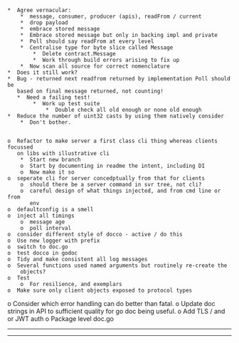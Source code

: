     *  Agree vernacular:
        *  message, consumer, producer (apis), readFrom / current
        *  drop payload
        *  embrace stored message
        *  Embrace stored message but only in backing impl and private
        *  Poll should say readFrom at every level
        *  Centralise type for byte slice called Message
            *  Delete contract.Message
            *  Work through build errors arising to fix up
        *  Now scan all source for correct nomenclature
    *  Does it still work?
    *  Bug - returned next readfrom returned by implementation Poll should be 
       based on final message returned, not counting!
       *  Need a failing test!
            *  Work up test suite
                *  Double check all old enough or none old enough
    *  Reduce the number of uint32 casts by using them natively consider
        *  Don't bother.


    o  Refactor to make server a first class cli thing whereas clients focussed
       on libs with illustrative cli
        *  Start new branch
        o  Start by documenting in readme the intent, including DI
        o  Now make it so
    o  seperate cli for server concedptually from that for clients
        o  should there be a server command in svr tree, not cli?
        o  careful design of what things injected, and from cmd line or from
           env
    o  defaultconfig is a smell
    o  inject all timings
        o  message age
        o  poll interval
    o  consider different style of docco - active / do this
    o  Use new logger with prefix
    o  switch to doc.go
    o  test docco in godoc
    o  Tidy and make consistent all log messages
    o  Several functions used named arguments but routinely re-create the
        objects?
    o  Test
        o  For resilience, and exemplars
    o  Make sure only client objects exposed to protocol types
o  Consider which error handling can do better than fatal.
o  Update doc strings in API to sufficient quality for go doc being useful.
o  Add TLS / and or JWT auth
o  Package level doc.go

----------------------------------------------------------------
----------------------------------------------------------------
